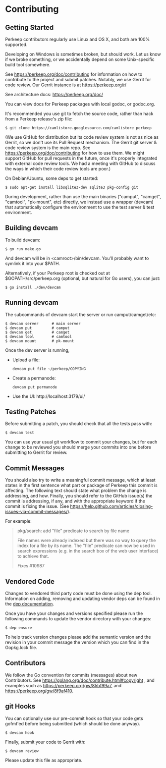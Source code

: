 # Contributing

## Getting Started

Perkeep contributors regularly use Linux and OS X, and both are
100% supported.

Developing on Windows is sometimes broken, but should work.  Let us
know if we broke something, or we accidentally depend on some
Unix-specific build tool somewhere.

See https://perkeep.org/doc/contributing for information on how to
contribute to the project and submit patches.  Notably, we use Gerrit
for code review.  Our Gerrit instance is at https://perkeep.org/r/

See architecture docs: https://perkeep.org/doc/

You can view docs for Perkeep packages with local godoc, or
godoc.org.

It's recommended you use git to fetch the source code, rather than
hack from a Perkeep release's zip file:

    $ git clone https://camlistore.googlesource.com/camlistore perkeep

(We use GitHub for distribution but its code review system is not as
nice as Gerrit, so we don't use its Pull Request mechanism. The Gerrit
git server & code review system is the main repo. See
https://perkeep.org/doc/contributing for how to use them.  We might
support GitHub for pull requests in the future, once it's properly
integrated with external code review tools. We had a meeting with
GitHub to discuss the ways in which their code review tools are poor.)

On Debian/Ubuntu, some deps to get started:

    $ sudo apt-get install libsqlite3-dev sqlite3 pkg-config git

During development, rather than use the main binaries ("camput",
"camget", "camtool", "pk-mount", etc) directly, we instead use a
wrapper (devcam) that automatically configure the environment to use
the test server & test environment.

## Building devcam

To build devcam:

    $ go run make.go

And devcam will be in &lt;camroot&gt;/bin/devcam.  You'll probably want to
symlink it into your $PATH.

Alternatively, if your Perkeep root is checked out at
$GOPATH/src/perkeep.org (optional, but natural for Go users), you
can just:

    $ go install ./dev/devcam

## Running devcam

The subcommands of devcam start the server or run camput/camget/etc:

    $ devcam server      # main server
    $ devcam put         # camput
    $ devcam get         # camget
    $ devcam tool        # camtool
    $ devcam mount       # pk-mount

Once the dev server is running,

- Upload a file:

      devcam put file ~/perkeep/COPYING

- Create a permanode:

      devcam put permanode

- Use the UI: http://localhost:3179/ui/


## Testing Patches

Before submitting a patch, you should check that all the tests pass with:

    $ devcam test

You can use your usual git workflow to commit your changes, but for each
change to be reviewed you should merge your commits into one before submitting
to Gerrit for review.

## Commit Messages

You should also try to write a meaningful commit message, which at least states
in the first sentence what part or package of Perkeep this commit is affecting.
The following text should state what problem the change is addressing, and how.
Finally, you should refer to the GitHub issue(s) the commit is addressing, if any,
and with the appropriate keyword if the commit is fixing the issue. (See
https://help.github.com/articles/closing-issues-via-commit-messages/).

For example:

> pkg/search: add "file" predicate to search by file name
>
> File names were already indexed but there was no way to query the index for a file
> by its name. The "file" predicate can now be used in search expressions (e.g. in the
> search box of the web user interface) to achieve that.
>
> Fixes #10987

## Vendored Code

Changes to vendored third party code must be done using the dep tool.
Information on adding, removing and updating vendor deps can be found
in the [dep documentation](https://github.com/golang/dep/blob/master/README.md).

Once you have your changes and versions specified please run the
following commands to update the vendor directory with your changes:

    $ dep ensure

To help track version changes please add the semantic version and the
revision in your commit message the version which you can find in the
Gopkg.lock file.

## Contributors

We follow the Go convention for commits (messages) about new Contributors.
See https://golang.org/doc/contribute.html#copyright , and examples such as
https://perkeep.org/gw/85bf99a7, and https://perkeep.org/gw/8f9af410.

## git Hooks

You can optionally use our pre-commit hook so that your code gets gofmt'ed
before being submitted (which should be done anyway).

    $ devcam hook

Finally, submit your code to Gerrit with:

    $ devcam review

Please update this file as appropriate.
